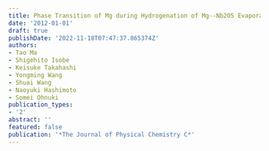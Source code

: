 ```yaml
---
title: Phase Transition of Mg during Hydrogenation of Mg--Nb2O5 Evaporated Composites
date: '2012-01-01'
draft: true
publishDate: '2022-11-18T07:47:37.865374Z'
authors:
- Tao Ma
- Shigehito Isobe
- Keisuke Takahashi
- Yongming Wang
- Shuai Wang
- Naoyuki Hashimoto
- Somei Ohnuki
publication_types:
- '2'
abstract: ''
featured: false
publication: '*The Journal of Physical Chemistry C*'
---
```


